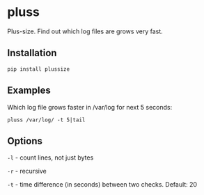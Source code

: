 # pluss

Plus-size. Find out which log files are grows very fast.

## Installation
`pip install plussize`

## Examples

Which log file grows faster in /var/log for next 5 seconds:

`pluss /var/log/ -t 5|tail`

## Options

`-l` - count lines, not just bytes

`-r` - recursive

`-t` - time difference (in seconds) between two checks. Default: 20


